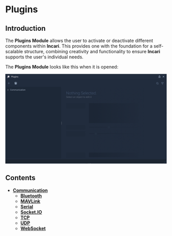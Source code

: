 # Plugins

## Introduction

The **Plugins Module** allows the user to activate or deactivate different components within **Incari**. This provides one with the foundation for a self-scalable structure, combining creativity and functionality to ensure **Incari** supports the user's individual needs. 

The **Plugins Module** looks like this when it is opened: 

![](../../.gitbook/assets/pluginsstart.png)

## Contents

* [**Communication**](communication/README.md)
  * [**Bluetooth**](communication/bluetooth.md)
  * [**MAVLink**](communication/mavlinkmanager.md)
  * [**Serial**](communication/serialmanager.md)
  * [**Socket.IO**](communication/socketiomanager.md)
  * [**TCP**](communication/tcpconnectionsmanager.md)
  * [**UDP**](communication/udpconnectionsmanager.md)
  * [**WebSocket**](communication/websocket.md)

